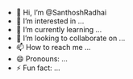 - 👋 Hi, I’m @SanthoshRadhai
- 👀 I’m interested in ...
- 🌱 I’m currently learning ...
- 💞️ I’m looking to collaborate on ...
- 📫 How to reach me ...
- 😄 Pronouns: ...
- ⚡ Fun fact: ...

<!---
SanthoshRadhai/SanthoshRadhai is a ✨ special ✨ repository because its `README.md` (this file) appears on your GitHub profile.
You can click the Preview link to take a look at your changes.
--->
